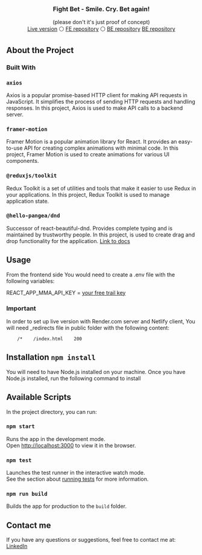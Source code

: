 
<div id="top"></div>

<div align="center">
 
  <h3 align="center">Fight Bet - Smile. Cry. Bet again!</h3>

  <p align="center">
    (please don't it's just proof of concept)
    <br />
    <a href="https://fightbet.netlify.app/">Live version</a> 
    &#9898;
    <a href="https://github.com/MaciejFigat/fightApp">FE repository</a>
    &#9898;
    <a href="https://github.com/MaciejFigat/fightAppBE">BE repository</a>
    <a href="https://render.com/">BE repository</a>
   
  </p>
</div>

## About the Project


### Built With
### `axios`

Axios is a popular promise-based HTTP client for making API requests in JavaScript. It simplifies the process of sending HTTP requests and handling responses. In this project, Axios is used to make API calls to a backend server.

### `framer-motion`

Framer Motion is a popular animation library for React. It provides an easy-to-use API for creating complex animations with minimal code. In this project, Framer Motion is used to create animations for various UI components. 

### `@reduxjs/toolkit`

Redux Toolkit is a set of utilities and tools that make it easier to use Redux in your applications. In this project, Redux Toolkit is used to manage application state.

### `@hello-pangea/dnd`
Successor of react-beautiful-dnd. Provides complete typing and is maintained by trustworthy people. In this project, is used to create drag and drop functionality for the application.
[Link to docs](https://github.com/hello-pangea/dnd)

## Usage
From the frontend side You would need to create a .env file with the following variables: 

REACT_APP_MMA_API_KEY = [your free trail key](https://sportsdata.io/cart/free-trial) 

### Important
 In order to set up live version with Render.com server and Netlify client, 
 You will need _redirects file in public folder with the following content:
 
``` /api/*  https://yourcoolapp.onrender.com/api/:splat  200
    /*    /index.html    200
```
 


## Installation `npm install`

You will need to have Node.js installed on your machine. Once you have Node.js installed, run the following command to install

## Available Scripts

In the project directory, you can run:

### `npm start`

Runs the app in the development mode.\
Open [http://localhost:3000](http://localhost:3000) to view it in the browser.

### `npm test`

Launches the test runner in the interactive watch mode.\
See the section about [running tests](https://facebook.github.io/create-react-app/docs/running-tests) for more information.

### `npm run build`

Builds the app for production to the `build` folder.


## Contact me 

If you have any questions or suggestions, feel free to contact me at:
[LinkedIn](https://www.linkedin.com/in/maciej-figat/)
